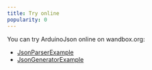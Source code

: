 ```yaml
---
title: Try online
popularity: 0
---
```


You can try ArduinoJson online on wandbox.org:

* [JsonParserExample](https://wandbox.org/permlink/13vzReoM1y70mLYA)
* [JsonGeneratorExample](https://wandbox.org/permlink/voKxmxOVIK0tXhkf)